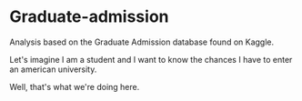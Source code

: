 # Graduate-admission
Analysis based on the Graduate Admission database found on Kaggle.

Let's imagine I am a student and I want to know the chances I have to enter an american university. 

Well, that's what we're doing here.
  
